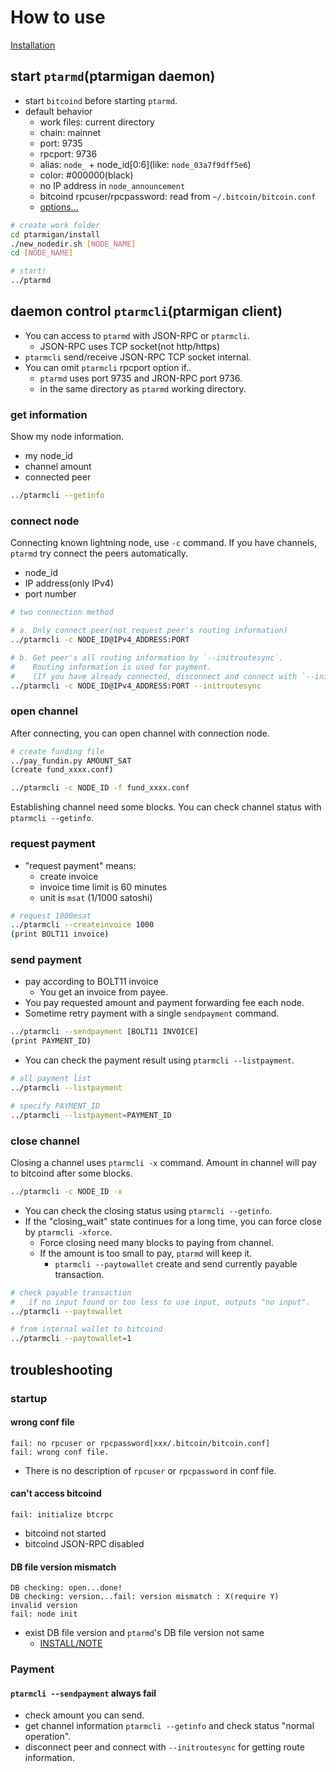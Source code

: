 # How to use

[Installation](INSTALL.md)

## start `ptarmd`(ptarmigan daemon)

* start `bitcoind` before starting `ptarmd`.
* default behavior
  * work files: current directory
  * chain: mainnet
  * port: 9735
  * rpcport: 9736
  * alias: `node_` + node_id[0:6](like: `node_03a7f9dff5e6`)
  * color: #000000(black)
  * no IP address in `node_announcement`
  * bitcoind rpcuser/rpcpassword: read from `~/.bitcoin/bitcoin.conf`
  * [options...](ptarmd.md)

```bash
# create work folder
cd ptarmigan/install
./new_nodedir.sh [NODE_NAME]
cd [NODE_NAME]

# start!
../ptarmd
```

## daemon control `ptarmcli`(ptarmigan client)

* You can access to `ptarmd` with JSON-RPC or `ptarmcli`.
  * JSON-RPC uses TCP socket(not http/https)
* `ptarmcli` send/receive JSON-RPC TCP socket internal.
* You can omit `ptarmcli` rpcport option if..
  * `ptarmd` uses port 9735 and JRON-RPC port 9736.
  * in the same directory as `ptarmd` working directory.

### get information

Show my node information.

* my node_id
* channel amount
* connected peer

```bash
../ptarmcli --getinfo
```

### connect node

Connecting known lightning node, use `-c` command.
If you have channels, `ptarmd` try connect the peers automatically.

* node_id
* IP address(only IPv4)
* port number

```bash
# two connection method

# a. Only connect peer(not request peer's routing information)
../ptarmcli -c NODE_ID@IPv4_ADDRESS:PORT

# b. Get peer's all routing information by `--initroutesync`.
#    Routing information is used for payment.
#    (If you have already connected, disconnect and connect with `--initroutesync`.)
../ptarmcli -c NODE_ID@IPv4_ADDRESS:PORT --initroutesync
```

### open channel

After connecting, you can open channel with connection node.

```bash
# create funding file
../pay_fundin.py AMOUNT_SAT
(create fund_xxxx.conf)

../ptarmcli -c NODE_ID -f fund_xxxx.conf
```

Establishing channel need some blocks.
You can check channel status with `ptarmcli --getinfo`.

### request payment

* "request payment" means:
  * create invoice
  * invoice time limit is 60 minutes
  * unit is `msat` (1/1000 satoshi)

```bash
# request 1000msat
../ptarmcli --createinvoice 1000
(print BOLT11 invoice)
```

### send payment

* pay according to BOLT11 invoice
  * You get an invoice from payee.
* You pay requested amount and payment forwarding fee each node.
* Sometime retry payment with a single `sendpayment` command.

```bash
../ptarmcli --sendpayment [BOLT11 INVOICE]
(print PAYMENT_ID)
```

* You can check the payment result using `ptarmcli --listpayment`.

```bash
# all payment list
../ptarmcli --listpayment

# specify PAYMENT_ID
../ptarmcli --listpayment=PAYMENT_ID
```

### close channel

Closing a channel uses `ptarmcli -x` command.
Amount in channel will pay to bitcoind after some blocks.

```bash
../ptarmcli -c NODE_ID -x
```

* You can check the closing status using `ptarmcli --getinfo`.
* If the "closing_wait" state continues for a long time, you can force close by `ptarmcli -xforce`.
  * Force closing need many blocks to paying from channel.
  * If the amount is too small to pay, `ptarmd` will keep it.
    * `ptarmcli --paytowallet` create and send currently payable transaction.

```bash
# check payable transaction
#   if no input found or too less to use input, outputs "no input".
../ptarmcli --paytowallet

# from internal wallet to bitcoind
../ptarmcli --paytowallet=1
```

## troubleshooting

### startup

#### wrong conf file

```text
fail: no rpcuser or rpcpassword[xxx/.bitcoin/bitcoin.conf]
fail: wrong conf file.
```

* There is no description of `rpcuser` or `rpcpassword` in conf file.

#### can't access bitcoind

```text
fail: initialize btcrpc
```

* bitcoind not started
* bitcoind JSON-RPC disabled

#### DB file version mismatch

```text
DB checking: open...done!
DB checking: version...fail: version mismatch : X(require Y)
invalid version
fail: node init
```

* exist DB file version and `ptarmd`'s DB file version not same
  * [INSTALL/NOTE](INSTALL.md#NOTE)

### Payment

#### `ptarmcli --sendpayment` always fail

* check amount you can send.
* get channel information `ptarmcli --getinfo` and check status "normal operation".
* disconnect peer and connect with `--initroutesync` for getting route information.
